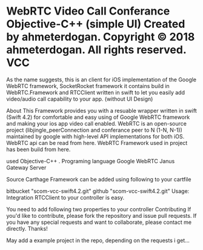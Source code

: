 WebRTC Video Call Conferance Objective-C++ (simple UI)
Created by ahmeterdogan.
Copyright © 2018 ahmeterdogan. All rights reserved.
VCC
=================

As the name suggests, this is an client for iOS implementation of the Google WebRTC framework, SocketRocket framework it contains build in WebRTC.Framework and RTCClient written in swift to let you easily add video/audio call capability to your app. (without UI Design)

About
This Framework provides you with a resuable wrapper written in swift (Swift 4.2) for comfortable and easy using of Google WebRTC framework and making your ios app video call enabled. WebRTC is an open-source project (libjingle_peerConnection and conferance peer to N (1-N, N-1)) maintained by google with high-level API implementations for both iOS. WebRTC api can be read from here. WebRTC Framework used in project has been build from here.

used Objective-C++ . Programing language Google WebRTC Janus Gateway Server

Source Carthage Framework can be added using following to your cartfile

bitbucket "scom-vcc-swift4.2.git" github "scom-vcc-swift4.2.git" Usage: Integration RTCClient to your controller is easy.

You need to add following two properties to your controller Contributing If you'd like to contribute, please fork the repository and issue pull requests. If you have any special requests and want to collaborate, please contact me directly. Thanks!

May add a example project in the repo, depending on the requests i get...
